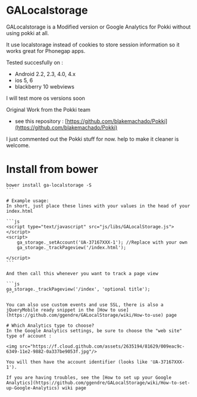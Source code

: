 # GALocalstorage
GALocalstorage is a Modified version or Google Analytics for Pokki without using pokki at all.

It use localstorage instead of cookies to store session information so it works great for Phonegap apps.

Tested succesfully on :
- Android 2.2, 2.3, 4.0, 4.x
- ios 5, 6
- blackberry 10 webviews

I will test more os versions soon

Original Work from the Pokki team
- see this repository : [https://github.com/blakemachado/Pokki](https://github.com/blakemachado/Pokki)

I just commented out the Pokki stuff for now. help to make it cleaner is welcome.

# Install from bower
````
bower install ga-localstorage -S
```

# Example usage:
In short, just place these lines with your values in the head of your index.html

```js
<script type="text/javascript" src="js/libs/GALocalStorage.js"></script>
<script>
    ga_storage._setAccount('UA-37167XXX-1'); //Replace with your own
    ga_storage._trackPageview('/index.html');

</script>
```

And then call this whenever you want to track a page view

```js
ga_storage._trackPageview('/index', 'optional title');
```

You can also use custom events and use SSL, there is also a jQueryMobile ready snippet in the [How to use](https://github.com/ggendre/GALocalStorage/wiki/How-to-use) page

# Which Analytics type to choose?
In the Google Analytics settings, be sure to choose the "web site" type of account :

<img src="https://f.cloud.github.com/assets/2635194/81629/009eac9c-6349-11e2-9882-0a337be9053f.jpg"/>

You will then have the account identifier (looks like 'UA-37167XXX-1').

If you are having troubles, see the [How to set up your Google Analytics](https://github.com/ggendre/GALocalStorage/wiki/How-to-set-up-Google-Analytics) wiki page
